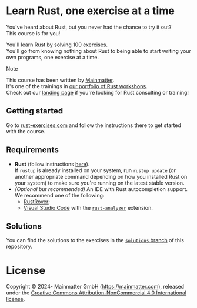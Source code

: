 # Learn Rust, one exercise at a time

You've heard about Rust, but you never had the chance to try it out?\
This course is for you!

You'll learn Rust by solving 100 exercises.\
You'll go from knowing nothing about Rust to being able to start
writing your own programs, one exercise at a time.

> [!NOTE]
> This course has been written by [Mainmatter](https://mainmatter.com/rust-consulting/).\
> It's one of the trainings in [our portfolio of Rust workshops](https://mainmatter.com/services/workshops/rust/).\
> Check out our [landing page](https://mainmatter.com/rust-consulting/) if you're looking for Rust consulting or
> training!

## Getting started

Go to [rust-exercises.com](https://rust-exercises.com) and follow the instructions there
to get started with the course.

## Requirements

- **Rust** (follow instructions [here](https://www.rust-lang.org/tools/install)).\
  If `rustup` is already installed on your system, run `rustup update` (or another appropriate command depending on how
  you installed Rust on your system)
  to make sure you're running on the latest stable version.
- _(Optional but recommended)_ An IDE with Rust autocompletion support.
  We recommend one of the following:
  - [RustRover](https://www.jetbrains.com/rust/);
  - [Visual Studio Code](https://code.visualstudio.com) with
    the [`rust-analyzer`](https://marketplace.visualstudio.com/items?itemName=matklad.rust-analyzer) extension.

## Solutions

You can find the solutions to the exercises in
the [`solutions` branch](https://github.com/mainmatter/100-exercises-to-learn-rust/tree/solutions) of this repository.

# License

Copyright © 2024- Mainmatter GmbH (https://mainmatter.com), released under the
[Creative Commons Attribution-NonCommercial 4.0 International license](https://creativecommons.org/licenses/by-nc/4.0/).

